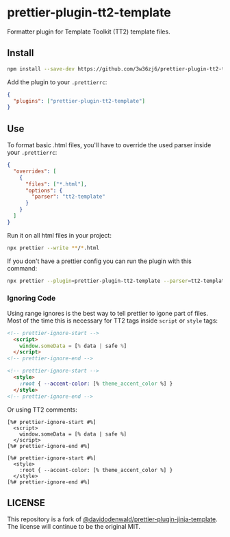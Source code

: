 # prettier-plugin-tt2-template

Formatter plugin for Template Toolkit (TT2) template files.

## Install

```bash
npm install --save-dev https://github.com/3w36zj6/prettier-plugin-tt2-template
```

Add the plugin to your `.prettierrc`:
```json
{
  "plugins": ["prettier-plugin-tt2-template"]
}
```

## Use

To format basic .html files, you'll have to override the used parser inside your `.prettierrc`:
```json
{
  "overrides": [
    {
      "files": ["*.html"],
      "options": {
        "parser": "tt2-template"
      }
    }
  ]
}
```

Run it on all html files in your project:
```bash
npx prettier --write **/*.html
```

If you don't have a prettier config you can run the plugin with this command:
```bash
npx prettier --plugin=prettier-plugin-tt2-template --parser=tt2-template --write **/*.html
```

### Ignoring Code

Using range ignores is the best way to tell prettier to igone part of files. Most of the time this is necessary for TT2 tags inside `script` or `style` tags:

```html
<!-- prettier-ignore-start -->
  <script>
    window.someData = [% data | safe %]
  </script>
<!-- prettier-ignore-end -->

<!-- prettier-ignore-start -->
  <style>
    :root { --accent-color: [% theme_accent_color %] }
  </style>
<!-- prettier-ignore-end -->
```

Or using TT2 comments:
```tt2
[%# prettier-ignore-start #%]
  <script>
    window.someData = [% data | safe %]
  </script>
[%# prettier-ignore-end #%]

[%# prettier-ignore-start #%]
  <style>
    :root { --accent-color: [% theme_accent_color %] }
  </style>
[%# prettier-ignore-end #%]
```

## LICENSE

This repository is a fork of [@davidodenwald/prettier-plugin-jinja-template](https://github.com/davidodenwald/prettier-plugin-jinja-template). The license will continue to be the original MIT.


